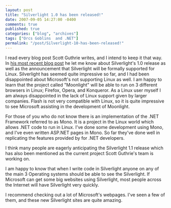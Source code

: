 ```yaml
---
layout: post
title: "Silverlight 1.0 has been released!"
date: 2007-09-05 14:27:00 -0400
comments: true
published: true
categories: ["blog", "archives"]
tags: ["Orcs Goblins  and .NET"]
permalink: "/post/Silverlight-10-has-been-released!"
---
```

<!-- more -->

<p>I read every blog post Scott Guthrie writes, and I intend to keep it that way. In <a href="http://weblogs.asp.net/scottgu/archive/2007/09/04/silverlight-1-0-released-and-silverlight-for-linux-announced.aspx">his most recent blog post</a> he let me know about Silverlight's 1.0 release as well as the announcement that Silverlight will be formally supported for Linux. Silverlight has seemed quite impressive so far, and I had been disappointed about Microsoft's not supporting Linux as well. I am happy to learn that the project called "Moonlight" will be able to run on 3 different browsers in Linux; Firefox, Opera, and Konqueror. As a Linux user myself I am always disappointed in the lack of Linux support given by larger companies. Flash is not very compatible with Linux, so it is quite impressive to see Microsoft assisting in the development of Moonlight.</p>
<p>For those of you who do not know there is an implementation of the .NET Framework referred to as Mono. It is a project in the Linux world which allows .NET code to run in Linux. I've done some development using Mono, and I've even written ASP.NET pages in Mono. So far they've done well in replicating the features provided by for .NET developers.</p>
<p>I think many people are eagerly anticipating the Silverlight 1.1 release which has also been mentioned as the current project Scott Guthrie's team is working on.</p>
<p>I am happy to know that when I write code in Silverlight anyone on any of the main 3 Operating systems should be able to see the Silverlight. If Microsoft can get some big websites using Silverlight, most people across the Internet will have Silverlight very quickly.</p>
<p>I recommend checking out a lot of Microsoft's webpages. I've seen a few of them, and these new Silverlight sites&nbsp;are quite amazing.</p>
